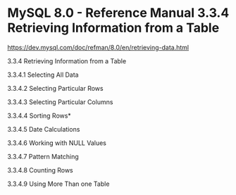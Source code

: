 # MySQL 8.0 - Reference Manual 3.3.4 Retrieving Information from a Table
https://dev.mysql.com/doc/refman/8.0/en/retrieving-data.html


3.3.4 Retrieving Information from a Table

3.3.4.1 Selecting All Data

3.3.4.2 Selecting Particular Rows

3.3.4.3 Selecting Particular Columns

3.3.4.4 Sorting Rows*

3.3.4.5 Date Calculations

3.3.4.6 Working with NULL Values

3.3.4.7 Pattern Matching

3.3.4.8 Counting Rows

3.3.4.9 Using More Than one Table
